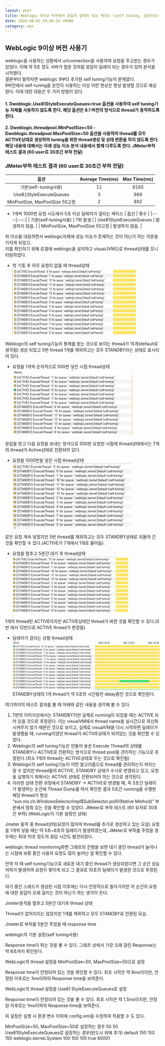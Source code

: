 ```yaml
---
layout: post
title: Weblogic 9이상 버전에서 응답이 딜레이 되는 케이스 (self tuning, 성능이슈)
date: 2024-08-02 19:20:23 +0900
category: was
---
```


## WebLogic 9이상 버전 사용기
weblogic을 사용하는 상황에서 urlconnection을 사용하여 요청을 주고받는 경우가 있었다.
이때 약 5초 정도 서버가 멈춘 것처럼 응답이 딜레이 되는 경우가 있어 분석을 시작했다.</br>
결론부터 말하자면 weblogic 9부터 추가된 self tuning기능이 문제였다.</br>
9버전에서 self-tuning을 온전히 사용하는 이상 이런 현상은 항상 발생할 것으로 예상된다.
이에 대한 대응은 두 가지 방법이 있다.

#### 1. Dweblogic.Use81StyleExecuteQueues=true 옵션을 사용하여 self tuning기능 자체를 사용하지 않도록 한다. 해당 옵션은 8.1 버전의 방식으로 thread가 동작하도록 한다.
#### 2. Dweblogic.threadpool.MinPoolSize=50 -Dweblogic.threadpool.MaxPoolSize=50 옵션을 사용하여 thread를 모두 ACTIVE상태로 생성하여 tuning을 위한 thread생성 및 상태 변환을 하지 않도록 한다. 해당 내용에 대해서는 아래 성능 이슈 분석 내용에서 함께 다루도록 한다. JMeter부하 테스트 결과 (60 user로 30초간 부하 전달)

### JMeter부하 테스트 결과 (60 user로 30초간 부하 전달)
| 옵션 | Average Time(ms) | Max Time(ms) |
|:---:|:---:|:---:|
| 기본(self-tuning사용) | 11 | 9160 |
| Use81StyleExecuteQueues | 3 | 969 |
| MinPoolSize, MaxPoolSize 50고정 | 2 | 892 |

- 1개씩 1000번 요청 시도에서 5초 이상 딜레이가 걸리는 케이스
| 옵션 | 횟수 |
|:---:|:---:|
| 기본(self-tuning사용) | 7회 발생 |
| Use81StyleExecuteQueues | 발생하지 않음. |
| MinPoolSize, MaxPoolSize 50고정 | 발생하지 않음. |

위 이슈를 대응하면서 weblogic자체에 성능 이슈가 존재하는 것이 아닌가 하는 의문을 가지게 되었고,</br>
이를 확인하기 위해 로컬에 weblogic을 설치하고 visualJVM으로 thread상태를 모니터링하였다.

- 첫 기동 후 아무 요청이 없을 때 thread상태
![img.png](img.png)

Weblogic의 self tuning기능의 통제를 받는 것으로 보이는 thread가 15개(default로 생각됨) 생성 되었고 0번 thread 1개를 제외하고는 모두 STANDBY라는 상태로 표시되어 있다.

- 요청을 1개씩 순차적으로 500번 넣은 시점 thread상태
![img_1.png](img_1.png)

응답을 받고 다음 요청을 보내는 방식으로 500번 요청한 시점에 thread상태에서는 7개의 thread가 Active상태로 전환되어 있다.



- 요청을 1000번을 넣은 시점 thread상태
![img_2.png](img_2.png)

같은 요청 계속 넣었지만 5번 thread를 제외하고는 모두 STANDBY상태로 되돌아 간 것을 확인할 수 있다.(ACTIVE가 7개에서 1개로 줄어듬).



- 요청을 멈추고 5분간 대기 후 thread상태
![img_3.png](img_3.png)

1개의 thread만 ACTIVE이지만 ACTIVE상태인 thread가 바뀐 것을 확인할 수 있다.(5번 에서 12번으로 ACTIVE thread가 변경됨)

- 딜레이가 걸리는 상황 thread상태
![img_4.png](img_4.png)
STANDBY상태의 1개 thread가 약 5초의 시간동안 delay중인 것으로 확인된다.


여기까지의 테스트 결과를 볼 때 아래와 같은 내용을 생각해 볼 수 있다.

1. 7번의 이미지상에서는 STANDBY지만 실제로 running이 되었을 때는 ACTIVE 되어 있을 것으로 추정된다. 이는 visualVM에서 thread name을 실시간으로 최신화시켜주지 않기 때문인 것으로 보이고, 실제로 visualVM을 다시 시작하면 딜레이가 발생했을 때, running이었던 thread가 ACTIVE상태가 되어있는 것을 확인할 수 있었다.
2. Weblogic의 self tuning기능은 만들어 놓은 Execute Thread의 상태를 STANDBY나 ACTIVE로 전환하는 방식으로 thread pool을 관리하는 기능으로 추정된다.(최소 1개의 thread는 ACTIVE상태로 두는 것으로 확인됨)
3. Weblogic의 self tuning기능이 어떤 알고리즘으로 thread를 관리하는지 까지는 알 수 없지만 thread들의 ACTIVE, STANDBY 상태가 수시로 변경되고 있고, 요청을 실행하기 위해서는 ACTIVE 상태로 전환되어야 하는 것으로 생각된다.
4. 이러한 상태 전환 과정에서 STANDBY -> ACTIVE로 변경될 때, 즉 5초간 딜레이가 발생하는 순간에  Thread Dump를 떠서 확인한 결과 5초간 running을 수행한 해당 thread가 항상 “sun.nio.ch.WindowsSelectorImpl$SubSelector.poll0(Native Method)” 부분에서 멈춰 있는 것을 확인할 수 있었다.
JMeter로 부하 테스트 (60 유저로 30초간 부하) (WebLogic이 기본 설정인 상태)

Jmeter 동작 중 thread상태(요청이 많아져 thread를 추가로 생성하고 있는 모습)
요청을 1개씩 넣을 때는 약 5초~6초의 딜레이가 발생하였는데, JMeter로 부하를 주었을 경우에는 최대 10초 정도의 응답 시간도 발견되었다.


weblogic thread monitoring화면
그래프의 진행을 보면 대기 중인 thread가 늘어나는 시점에 보류 중인 사용자 요청도 많이 늘어난 걸 확인할 수 있다.

만약 저 때 self tuning기능으로 새로운 대기 중인 thread가 생성되었다면 그 순간 성능 저하가 발생하여 요청이 쌓이게 되고 그 결과로 10초의 딜레이가 발생한 것으로 추정된다.

대기 중인 스레드가 생성된 시점 이후에는 다시 안정적으로 돌아가지만 저 순간의 요청에 대한 응답이 오래 걸리는 것이 아닌가 하는 생각이 든다.



Jmeter동작을 멈추고 5분간 대기후 thread 상태

Thread가 없어지지는 않았지만 1개를 제외하고 모두 STANDBY로 전환된 모습.


Jmeter로 부하를 5분간 주었을 때 response time

weblogic의 기본 설정(self tuning사용)

Response time이 튀는 것을 볼 수 있다. 그래프 상에서 가장 오래 걸린 Response는 약 8초까지 확인된다.



WebLogic의 thread 설정을 MinPoolSize=50, MaxPoolSize=50으로 설정

Response time이 안정되어 있는 것을 확인할 수 있다. 최초 시작은 약 8ms이지만, 안정된 이후로는 1ms이하의 Response time을 보여준다.



WebLogic의 thread 설정을 Use81 StyleExecuteQueues로 설정

Response time이 안정되어 있는 것을 볼 수 있다. 최초 시작은 약 1.5ms이지만, 안정된 이후로는 1ms이하의 Response time을 보여준다.



위 설정은 실행 시 환경 변수 이외에 config.xml을 수정하여 적용할 수 도 있다.

MinPoolSize=50, MaxPoolSize=50로 설정하는 경우
<self-tuning-thread-pool-size-min>50</self-tuning-thread-pool-size-min>
<self-tuning-thread-pool-size-max>50</self-tuning-thread-pool-size-max>
Use81StyleExecuteQueues로 설정하는 경우(반드시 <listen-port>위에 추가)
<execute-queue>
<name>default</name>
<thread-count>150</thread-count>
<threads-maximum>150</threads-maximum>
<threads-minimum>150</threads-minimum>
</execute-queue>
<execute-queue>
<name>weblogic.kernel.System</name>
<thread-count>100</thread-count>
<threads-maximum>100</threads-maximum>
<threads-minimum>100</threads-minimum>
</execute-queue>
<use81-style-execute-queues>true</use81-style-execute-queues>
<listen-port>60001</listen-port>